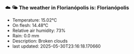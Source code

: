 ### ☁️ 🌤️  The weather in Florianópolis is: Florianópolis

- Temperature: 15.02°C
- On flesh: 14.48°C
- Relative air humidity: 73%
- Rain: 0.0 mm
- Description: Broken clouds
- last updated: 2025-05-30T23:16:18.170660
